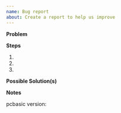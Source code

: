 ```yaml
---
name: Bug report
about: Create a report to help us improve
---
```


<!-- Thanks for filing a bug report! -->

**Problem**
<!-- A clear and concise description of what the bug is. -->
<!-- including what currently happens and what you expected to happen. -->

**Steps**
<!-- The steps to reproduce the bug. -->
1.
2.
3.

**Possible Solution(s)**
<!-- Not obligatory, but suggest a fix/reason for the bug, -->
<!-- or ideas how to implement the addition or change -->

**Notes**

pcbasic version:

<!-- Also, any additional context or information you feel may be relevant to the issue. -->
<!-- (e.g OS platform/distribution/version.. -->
